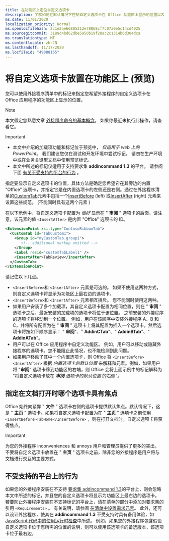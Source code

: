 ```yaml
---
title: 在功能区上定位自定义选项卡
description: 了解如何在默认情况下控制自定义选项卡在 Office 功能区上显示的位置以及它是否有焦点。
ms.date: 11/01/2020
localization_priority: Normal
ms.openlocfilehash: 2c1e2ae66805212e78868cf7c07a0e5c14cd4025
ms.sourcegitcommit: 3189c4bd62dbe5950b19f28ac2c1314b6d304dca
ms.translationtype: MT
ms.contentlocale: zh-CN
ms.lasthandoff: 11/17/2020
ms.locfileid: "49088165"
---
```

# <a name="position-a-custom-tab-on-the-ribbon-preview"></a>将自定义选项卡放置在功能区上 (预览) 

您可以使用外接程序清单中的标记来指定您希望外接程序的自定义选项卡在 Office 应用程序的功能区上显示的位置。

> [!NOTE]
> 本文假定您熟悉文章 [外接程序命令的基本概念](add-in-commands.md)。 如果你最近未执行此操作，请查看它。

> [!IMPORTANT]
>
> - 本文中介绍的加载项功能和标记位于预览中， *仅适用于 web 上的 PowerPoint*。 我们建议您仅在测试和开发环境中尝试标记。 请勿在生产环境中或在业务关键型文档中使用预览标记。
> - 本文中所述的标记仅适用于支持要求集 **addincommand 1.3** 的平台。 请参阅下面 [有关不受支持的平台的行为](#behavior-on-unsupported-platforms) 。

指定要显示自定义选项卡的位置，具体方法是确定您希望它在其旁边的内置 "Office" 选项卡，并指定它是在内置选项卡的左侧还是右侧。通过在外接程序清单的[CustomTab](../reference/manifest/customtab.md)元素中包括一个[InsertBefore](../reference/manifest/customtab.md#insertbefore) (left) 或[InsertAfter](../reference/manifest/customtab.md#insertafter) (right) 元素来设置这些规范。  (不能同时具有这两个元素 ) 

在以下示例中，将自定义选项卡配置为 *恰好* 显示在 " **审阅** " 选项卡的后面。请注意，该元素的值 `<InsertAfter>` 是内置 "Office" 选项卡的 ID。 

```xml
<ExtensionPoint xsi:type="ContosoRibbonTab">
  <CustomTab id="TabCustom1">
    <Group id="myCustomTab.group1">
       <!-- additional markup omitted -->
    </Group>
    <Label resid="customTabLabel1" />
    <InsertAfter>TabReview</InsertAfter>
  </CustomTab>
</ExtensionPoint>
```

请记住以下几点。

- `<InsertBefore>`和 `<InsertAfter>` 元素是可选的。 如果不使用这两种方式，则自定义选项卡将显示为功能区上最右边的选项卡。
- `<InsertBefore>`和 `<InsertAfter>` 元素相互排斥。 您不能同时使用这两种。
- 如果用户安装了多个加载项，其自定义选项卡配置为相同位置，则在 " **审阅** " 选项卡之后，最近安装的加载项的选项卡将位于该位置。 之前安装的外接程序的选项卡将移动到一个位置。 例如，用户在该顺序中安装外接程序 A、B 和 C，并将所有配置为在 " **审阅** " 选项卡上将其配置为插入一个选项卡，然后选项卡将按如下顺序显示： " **审阅**"、" **AddinCTab**"、" **AddinBTab**"、" **AddinATab**"。
- 用户可以在 Office 应用程序中自定义功能区。 例如，用户可以移动或隐藏外接程序的选项卡。您不能阻止此情况，也不能检测到此问题。
- 如果用户移动了其中一个内置选项卡，则 Office 将 `<InsertBefore>` `<InsertAfter>` 根据 *内置选项卡的默认位置* 来解释和元素。例如，如果用户将 "**审阅**" 选项卡移到功能区的右端，则 Office 会将上面示例中的标记解释为 "将自定义选项卡放在 ***审阅** 选项卡的默认位置* 的右侧"。

## <a name="specifying-which-tab-has-focus-when-the-document-opens"></a>指定在文档打开时哪个选项卡具有焦点

Office 始终向紧靠 " **文件** " 选项卡右侧的选项卡提供默认焦点。默认情况下，这是 " **主页** " 选项卡。如果将自定义选项卡配置为在 " **主页** " 选项卡之前使用 `<InsertBefore>TabHome</InsertBefore>` ，则在打开文档时，自定义选项卡将获得焦点。

> [!IMPORTANT]
> 为您的外接程序 inconveniences 和 annoys 用户和管理员提供了更多的突出。 不要将自定义选项卡放置在 " **主页** " 选项卡之前，除非您的外接程序是用户将与文档进行交互的主要方式。

## <a name="behavior-on-unsupported-platforms"></a>不受支持的平台上的行为

如果您的外接程序安装在不支持 [要求集 addincommand 1.3](../reference/requirement-sets/add-in-commands-requirement-sets.md)的平台上，则会忽略本文中所述的标记，并且您的自定义选项卡将显示为功能区上最右边的选项卡。 若要防止外接程序安装在不支持标记的平台上，请在清单的部分中添加对要求集的引用 `<Requirements>` 。 有关说明，请参阅 [在清单中设置需求元素](../develop/specify-office-hosts-and-api-requirements.md#set-the-requirements-element-in-the-manifest)。 此外，还可以设计外接程序，使其在 **addincommand 1.3** 不受支持时具有备用体验，如 [JavaScript 代码中的使用运行时检查](../develop/specify-office-hosts-and-api-requirements.md#use-runtime-checks-in-your-javascript-code)中所述。 例如，如果您的外接程序包含假设自定义选项卡位于您所需的位置的说明，则可以使用该选项卡的备选版本，该选项卡位于最右边。
